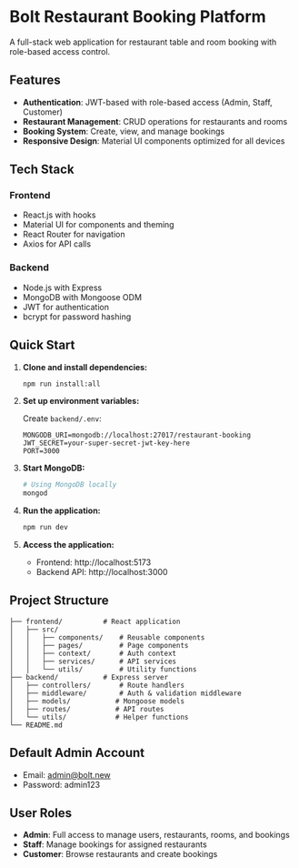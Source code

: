 # Bolt Restaurant Booking Platform

A full-stack web application for restaurant table and room booking with role-based access control.

## Features

- **Authentication**: JWT-based with role-based access (Admin, Staff, Customer)
- **Restaurant Management**: CRUD operations for restaurants and rooms
- **Booking System**: Create, view, and manage bookings
- **Responsive Design**: Material UI components optimized for all devices

## Tech Stack

### Frontend
- React.js with hooks
- Material UI for components and theming
- React Router for navigation
- Axios for API calls

### Backend
- Node.js with Express
- MongoDB with Mongoose ODM
- JWT for authentication
- bcrypt for password hashing

## Quick Start

1. **Clone and install dependencies:**
   ```bash
   npm run install:all
   ```

2. **Set up environment variables:**
   
   Create `backend/.env`:
   ```
   MONGODB_URI=mongodb://localhost:27017/restaurant-booking
   JWT_SECRET=your-super-secret-jwt-key-here
   PORT=3000
   ```

3. **Start MongoDB:**
   ```bash
   # Using MongoDB locally
   mongod
   ```

4. **Run the application:**
   ```bash
   npm run dev
   ```

5. **Access the application:**
   - Frontend: http://localhost:5173
   - Backend API: http://localhost:3000

## Project Structure

```
├── frontend/          # React application
│   ├── src/
│   │   ├── components/    # Reusable components
│   │   ├── pages/         # Page components
│   │   ├── context/       # Auth context
│   │   ├── services/      # API services
│   │   └── utils/         # Utility functions
├── backend/           # Express server
│   ├── controllers/       # Route handlers
│   ├── middleware/        # Auth & validation middleware
│   ├── models/           # Mongoose models
│   ├── routes/           # API routes
│   └── utils/            # Helper functions
└── README.md
```

## Default Admin Account

- Email: admin@bolt.new
- Password: admin123

## User Roles

- **Admin**: Full access to manage users, restaurants, rooms, and bookings
- **Staff**: Manage bookings for assigned restaurants
- **Customer**: Browse restaurants and create bookings


